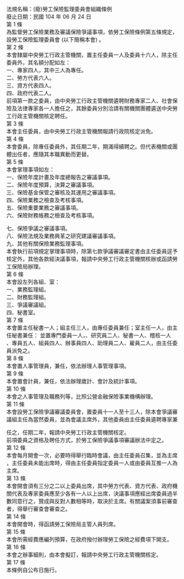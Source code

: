 法規名稱：(廢)勞工保險監理委員會組織條例  
廢止日期：民國 104 年 06 月 24 日  
第 1 條  
為監督勞工保險業務及審議保險爭議事項，依勞工保險條例第五條規定，  
設勞工保險監理委員會 (以下簡稱本會) 。  
第 2 條  
本會隸屬中央勞工行政主管機關，置主任委員一人及委員十六人，除主任  
委員外，其名額分配如左：  
一、專家四人，其中三人為專任。  
二、勞方代表六人。  
三、資方代表四人。  
四、政府代表二人。  
前項第一款之委員，由中央勞工行政主管機關遴聘財務專家二人、社會保  
險及法律專家各一人擔任之，其餘委員分別洽請有關機關團體遴送中央勞  
工行政主管機關核定聘任。  
第 3 條  
本會主任委員，由中央勞工行政主管機關報請行政院核定派免。  
第 4 條  
本會委員，除專任委員外，其任期二年，期滿得續聘之。但代表機關或團  
體出任者，應隨其本職異動而更替。  
第 5 條  
本會掌理事項如左：  
一、保險年度計畫及年度總報告之審議事項。  
二、保險年度預算，決算之審議事項。  
三、保險基金保管之審核及其運用之審議事項。  
四、保險業務之檢查及考核事項。  
五、保險重要業務之審議事項。  
六、保險財務帳務之檢查及考核事項。  


七、保險爭議之審議事項。  
八、保險法規及業務興革之研究建議審議事項。  
九、其他有關保險業務監理事項。  
本會執行前項規定掌理事項時，除第七款爭議審議審定書由主任委員逕予  
核定外，其他各款經決議事項，報請中央勞工行政主管機關核辦或函請勞  
工保險局辦理。  
第 6 條  
本會設左列各組、室：  
一、業務監理組。  
二、財務監理組。  
三、爭議審議組。  
四、秘書室。  
第 7 條  
本會置主任秘書一人；組主任三人，由專任委員兼任；室主任一人，由主  
任秘書兼任： 並置專門委員一人，、研究員二人、秘書一人、稽核一人  
、專員五人、組員四人、辦事員四人、助理員二人、雇員二人，由主任委  
員派免之。  
第 8 條  
本會置人事管理員，兼任，依法辦理人事管理事項。  
第 9 條  
本會置會計員，兼任，依法辦理歲計、會計及統計事項。  
第 10 條  
本會之人事管理及職務列等，比照公營金融保險事業機構辦理。  
第 11 條  
本會設勞工保險爭議審議委員會，置委員十一人至十三人，除本會爭議審  
議組主任為當然委員，並為會議主席外，其他委員由主任委員遴聘專家兼  


任之，任期二年，報請中央勞工行政主管機關核定。  
前項委員之資格及聘任方式，於勞工保險爭議事項審議辦法中定之。  
第 12 條  
本會每月開會一次，必要時得舉行臨時會議，由主任委員召集，並為主席  
，主任委員未能出席時，得由主任委員指定委員一人或由委員互推一人為  
主席。  
第 13 條  
本會開會須有三分之二以上委員出席，其中勞方代表、資方代表、政府機  
關代表及專家委員應至少各有一人以上出席，決議事項應經出席委員過半  
數同意行之，贊成與反對人數相等時，取決於主席。有關議案須事前審查  
者，得舉行審查會審查之。  
第 14 條  
本會開會時，得函請勞工保險局主管人員列席。  
第 15 條  
本會所需經費應編列預算，在政府撥付辦理勞工保險之經費項下開支。  
第 16 條  
本會之辦事細則，由本會擬訂，報請中央勞工行政主管機關核定。  
第 17 條  
本條例自公布日施行。  


